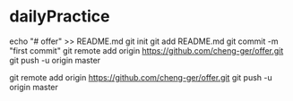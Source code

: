 # dailyPractice
echo "# offer" >> README.md
git init
git add README.md
git commit -m "first commit"
git remote add origin https://github.com/cheng-ger/offer.git
git push -u origin master



git remote add origin https://github.com/cheng-ger/offer.git
git push -u origin master
